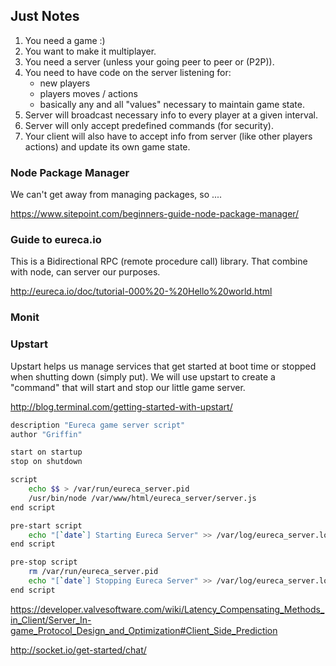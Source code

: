 ## Just Notes

1. You need a game :)
2. You want to make it multiplayer.
3. You need a server (unless your going peer to peer or (P2P)).
4. You need to have code on the server listening for:
    - new players
    - players moves / actions 
    - basically any and all "values" necessary to maintain game state. 
5. Server will broadcast necessary info to every player at a given interval.
6. Server will only accept predefined commands (for security).
7. Your client will also have to accept info from server (like other players actions) and update its own game state.

### Node Package Manager

We can't get away from managing packages, so ....

https://www.sitepoint.com/beginners-guide-node-package-manager/

### Guide to eureca.io 

This is a Bidirectional RPC (remote procedure call) library. That combine with node, can server our purposes.

http://eureca.io/doc/tutorial-000%20-%20Hello%20world.html

### Monit

### Upstart

Upstart helps us manage services that get started at boot time or stopped when shutting down (simply put). We will use 
upstart to create a "command" that will start and stop our little game server.

http://blog.terminal.com/getting-started-with-upstart/

```bash
description "Eureca game server script"
author "Griffin"

start on startup
stop on shutdown

script
    echo $$ > /var/run/eureca_server.pid
    /usr/bin/node /var/www/html/eureca_server/server.js
end script

pre-start script
    echo "[`date`] Starting Eureca Server" >> /var/log/eureca_server.log
end script

pre-stop script
    rm /var/run/eureca_server.pid
    echo "[`date`] Stopping Eureca Server" >> /var/log/eureca_server.log
end script
```

https://developer.valvesoftware.com/wiki/Latency_Compensating_Methods_in_Client/Server_In-game_Protocol_Design_and_Optimization#Client_Side_Prediction


http://socket.io/get-started/chat/
